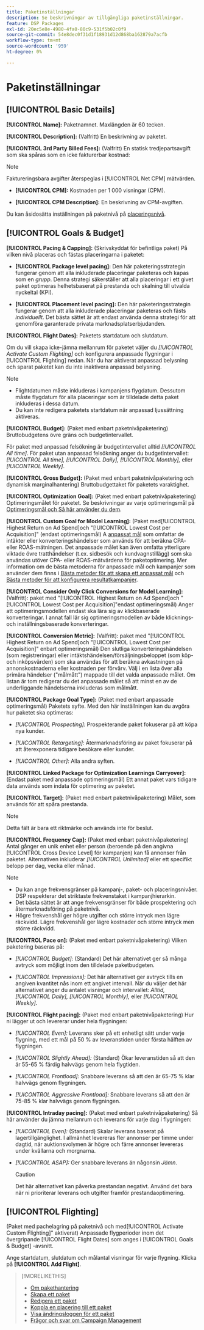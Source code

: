 ```yaml
---
title: Paketinställningar
description: Se beskrivningar av tillgängliga paketinställningar.
feature: DSP Packages
exl-id: 20ec5e8e-4980-4fa0-80c9-531f5b02c0f9
source-git-commit: 54e8dec0f31d1f18931d12d868ba162879a7acfb
workflow-type: tm+mt
source-wordcount: '959'
ht-degree: 0%

---
```


# Paketinställningar

## [!UICONTROL Basic Details]

**[!UICONTROL Name]:** Paketnamnet. Maxlängden är 60 tecken.

**[!UICONTROL Description]:** (Valfritt) En beskrivning av paketet.

**[!UICONTROL 3rd Party Billed Fees]:** (Valfritt) En statisk tredjepartsavgift som ska spåras som en icke fakturerbar kostnad:

>[!NOTE]
>
>Faktureringsbara avgifter återspeglas i [!UICONTROL Net CPM] mätvärden.
>
* **[!UICONTROL CPM]:** Kostnaden per 1 000 visningar (CPM).

* **[!UICONTROL CPM Description]:** En beskrivning av CPM-avgiften.

Du kan åsidosätta inställningen på paketnivå på [placeringsnivå](/help/dsp/campaign-management/placements/placement-settings.md).

## [!UICONTROL Goals & Budget]

**[!UICONTROL Pacing & Capping]:** (Skrivskyddat för befintliga paket) På vilken nivå placeras och fästas placeringarna i paketet:

* **[!UICONTROL Package level pacing]:** Den här paketeringsstrategin fungerar genom att alla inkluderade placeringar paketeras och kapas som en *grupp*. Denna strategi säkerställer att alla placeringar i ett givet paket optimeras helhetsbaserat på prestanda och skalning till utvalda nyckeltal (KPI).

* **[!UICONTROL Placement level pacing]:**  Den här paketeringsstrategin fungerar genom att alla inkluderade placeringar paketeras och fästs *individuellt*. Det bästa sättet är att endast använda denna strategi för att genomföra garanterade privata marknadsplatserbjudanden.

**[!UICONTROL Flight Dates]:** Paketets startdatum och slutdatum.

Om du vill skapa icke-jämna mellanrum för paketet väljer du *[!UICONTROL *Activate Custom Flighting]** och konfigurera anpassade flygningar i [!UICONTROL Flighting] nedan. När du har aktiverat anpassad belysning och sparat paketet kan du inte inaktivera anpassad belysning.

>[!NOTE]
>
>* Flightdatumen måste inkluderas i kampanjens flygdatum. Dessutom måste flygdatum för alla placeringar som är tilldelade detta paket inkluderas i dessa datum.
> * Du kan inte redigera paketets startdatum när anpassad ljussättning aktiveras.

**[!UICONTROL Budget]:** (Paket med enbart paketnivåpaketering) Bruttobudgetens övre gräns och budgetintervallet.

För paket med anpassad felsökning är budgetintervallet alltid *[!UICONTROL All time]*. För paket utan anpassad felsökning anger du budgetintervallet: *[!UICONTROL All time],* *[!UICONTROL Daily],* *[!UICONTROL Monthly],* eller *[!UICONTROL Weekly]*.

**[!UICONTROL Gross Budget]:** (Paket med enbart paketnivåpaketering och dynamisk marginalhantering) Bruttobudgettaket för paketets varaktighet.

**[!UICONTROL Optimization Goal]:** (Paket med enbart paketnivåpaketering) Optimeringsmålet för paketet. Se beskrivningar av varje optimeringsmål på [Optimeringsmål och Så här använder du dem](/help/dsp/optimization/optimization-goals.md).

**[!UICONTROL Custom Goal for Model Learning]:** (Paket med[!UICONTROL Highest Return on Ad Spend]och &quot;[!UICONTROL Lowest Cost per Acquisition]&quot; (endast optimeringsmål) A [anpassat mål](/help/dsp/optimization/custom-goal.md) som omfattar de intäkter eller konverteringshändelser som används för att beräkna CPA- eller ROAS-mätningen. Det anpassade målet kan även omfatta ytterligare viktade övre tratthändelser (t.ex. sidbesök och kundvagnstillägg) som ska användas utöver CPA- eller ROAS-mätvärdena för paketoptimering. Mer information om de bästa metoderna för anpassade mål och kampanjer som använder dem finns i [Bästa metoder för att skapa ett anpassat mål](/help/dsp/optimization/custom-goal.md#custom-goal-best-practices) och [Bästa metoder för att konfigurera resultatkampanjer](/help/dsp/optimization/campaign-best-practices-performance.md).

**[!UICONTROL Consider Only Click Conversions for Model Learning]:** (Valfritt): paket med &quot;[!UICONTROL Highest Return on Ad Spend]och &quot;[!UICONTROL Lowest Cost per Acquisition]&quot;endast optimeringsmål) Anger att optimeringsmodellen endast ska lära sig av klickbaserade konverteringar. I annat fall lär sig optimeringsmodellen av både klicknings- och inställningsbaserade konverteringar.

**[!UICONTROL Conversion Metric]:** (Valfritt): paket med &quot;[!UICONTROL Highest Return on Ad Spend]och &quot;[!UICONTROL Lowest Cost per Acquisition]&quot; enbart optimeringsmål) Den slutliga konverteringshändelsen (som registreringar) eller intäktshändelsen/försäljningsbeloppet (som köp- och inköpsvärden) som ska användas för att beräkna avkastningen på annonskostnaderna eller kostnaden per förvärv. Välj i en lista över alla primära händelser (&quot;målmått&quot;) mappade till det valda anpassade målet. Om listan är tom redigerar du det anpassade målet så att minst en av de underliggande händelserna inkluderas som målmått.

**[!UICONTROL Package Goal Type]:** (Paket med enbart anpassade optimeringsmål) Paketets syfte. Med den här inställningen kan du avgöra hur paketet ska optimeras:

* *[!UICONTROL Prospecting]:* Prospekterande paket fokuserar på att köpa nya kunder.

* *[!UICONTROL Retargeting]:* Återmarknadsföring av paket fokuserar på att återexponera tidigare besökare eller kunder.

* *[!UICONTROL Other]:* Alla andra syften.

**[!UICONTROL Linked Package for Optimization Learnings Carryover]:** (Endast paket med anpassade optimeringsmål) Ett annat paket vars tidigare data används som indata för optimering av paketet.

**[!UICONTROL Target]:** (Paket med enbart paketnivåpaketering) Målet, som används för att spåra prestanda.

>[!NOTE]
>
>Detta fält är bara ett riktmärke och används inte för beslut.

**[!UICONTROL Frequency Cap]:** (Paket med enbart paketnivåpaketering) Antal gånger en unik enhet eller person (beroende på den angivna [!UICONTROL Cross Device Level] för kampanjen) kan få annonser från paketet. Alternativen inkluderar *[!UICONTROL Unlimited]* eller ett specifikt belopp per dag, vecka eller månad.

>[!NOTE]
>
>* Du kan ange frekvensgränser på kampanj-, paket- och placeringsnivåer. DSP respekterar det striktaste frekvenstaket i kampanjhierarkin.
>* Det bästa sättet är att ange frekvensgränser för både prospektering och återmarknadsföring på paketnivå.
> * Högre frekvenshål ger högre utgifter och större intryck men lägre räckvidd. Lägre frekvenshål ger lägre kostnader och större intryck men större räckvidd.

**[!UICONTROL Pace on]:** (Paket med enbart paketnivåpaketering) Vilken paketering baseras på:

* *[!UICONTROL Budget]:* (Standard) Det här alternativet ger så många avtryck som möjligt inom den tilldelade paketbudgeten.

* *[!UICONTROL Impressions]:* Det här alternativet ger avtryck tills en angiven kvantitet nås inom ett angivet intervall. När du väljer det här alternativet anger du antalet visningar och intervallet: *Alltid,* *[!UICONTROL Daily],* *[!UICONTROL Monthly],* eller *[!UICONTROL Weekly]*.

**[!UICONTROL Flight pacing]:** (Paket med enbart paketnivåpaketering) Hur ni lägger ut och levererar under hela flygningen:

* *[!UICONTROL Even]:* Leverans sker på ett enhetligt sätt under varje flygning, med ett mål på 50 % av leveranstiden under första hälften av flygningen.

* *[!UICONTROL Slightly Ahead]:* (Standard) Ökar leveranstiden så att den är 55-65 % färdig halvvägs genom hela flygtiden.

* *[!UICONTROL Frontload]:* Snabbare leverans så att den är 65-75 % klar halvvägs genom flygningen.

* *[!UICONTROL Aggressive Frontload]:* Snabbare leverans så att den är 75-85 % klar halvvägs genom flygningen.

**[!UICONTROL Intraday pacing]:** (Paket med enbart paketnivåpaketering) Så här använder du jämna mellanrum och leverans för varje dag i flygningen:

* *[!UICONTROL Even]:* (Standard) Skalar leverans baserat på lagertillgänglighet. I allmänhet levereras fler annonser per timme under dagtid, när auktionsvolymen är högre och färre annonser levereras under kvällarna och morgnarna.

* *[!UICONTROL ASAP]:* Ger snabbare leverans än någonsin *Jämn*.

  >[!CAUTION]
  >
  >Det här alternativet kan påverka prestandan negativt. Använd det bara när ni prioriterar leverans och utgifter framför prestandaoptimering.

## [!UICONTROL Flighting]

(Paket med pachelagring på paketnivå och med[!UICONTROL Activate Custom Flighting]&quot; aktiverat) Anpassade flygperioder inom det övergripande [!UICONTROL Flight Dates] som anges i [!UICONTROL Goals & Budget] -avsnitt.

Ange startdatum, slutdatum och målantal visningar för varje flygning. Klicka på **[!UICONTROL Add Flight]**.

>[!MORELIKETHIS]
>
>* [Om pakethantering](package-about.md)
>* [Skapa ett paket](package-create.md)
>* [Redigera ett paket](package-edit.md)
>* [Koppla en placering till ett paket](package-attach-placement.md)
>* [Visa ändringsloggen för ett paket](package-change-log.md)
>* [Frågor och svar om Campaign Management](/help/dsp/campaign-management/faq-campaign-management.md)
